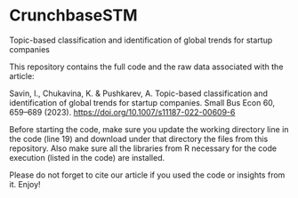 # CrunchbaseSTM
Topic-based classification and identification of global trends for startup companies

This repository contains the full code and the raw data associated with the article:

Savin, I., Chukavina, K. & Pushkarev, A. Topic-based classification and identification of global trends for startup companies. Small Bus Econ 60, 659–689 (2023). https://doi.org/10.1007/s11187-022-00609-6

Before starting the code, make sure you update the working directory line in the code (line 19) and download under that directory the files from this repository. Also make sure all the libraries from R necessary for the code execution (listed in the code) are installed.

Please do not forget to cite our article if you used the code or insights from it. Enjoy!
